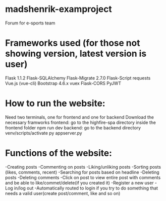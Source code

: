 # madshenrik-examproject
Forum for e-sports team

# Frameworks used (for those not showing version, latest version is user)
Flask 1.1.2
Flask-SQLAlchemy 
Flask-Migrate 2.7.0
Flask-Script 
requests
Vue.js (vue-cli)
Bootstrap 4.6.x
vuex
Flask-CORS
PyJWT

# How to run the website:
Need two terminals, one for frontend and one for backend
Download the necessary framworks
frontend:
  go to the highfire-spa directory inside the frontend folder
  npm run dev
backend:
  go to the backend directory
  venv/scripts/activate
  py appserver.py

# Functions of the website:
-Creating posts
-Commenting on posts
-Liking/unliking posts
-Sorting posts (likes, comments, recent)
-Searching for posts based on headline
-Deleting posts
-Deleting comments
-Click on post to view entire post with comments and be able to like/commet/delete(if you created it)
-Register a new user
-Log in/log out
-Automatically routed to login if you try to do something that needs a valid user(create post/comment, like and so on)
